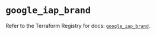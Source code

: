 # `google_iap_brand`

Refer to the Terraform Registry for docs: [`google_iap_brand`](https://registry.terraform.io/providers/hashicorp/google-beta/6.26.0/docs/resources/google_iap_brand).
